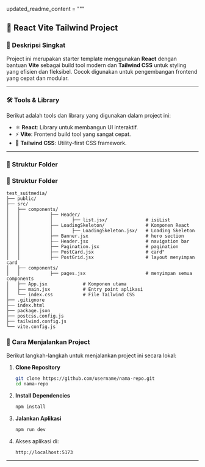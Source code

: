 updated_readme_content = """
## 🚀 React Vite Tailwind Project

### 🧾 Deskripsi Singkat
Project ini merupakan starter template menggunakan **React** dengan bantuan **Vite** sebagai build tool modern dan **Tailwind CSS** untuk styling yang efisien dan fleksibel. Cocok digunakan untuk pengembangan frontend yang cepat dan modular.

---

### 🛠️ Tools & Library
Berikut adalah tools dan library yang digunakan dalam project ini:

- ⚛️ **React**: Library untuk membangun UI interaktif.
- ⚡ **Vite**: Frontend build tool yang sangat cepat.
- 🎨 **Tailwind CSS**: Utility-first CSS framework.

---

### 📂 Struktur Folder
### 📂 Struktur Folder
```
test_suitmedia/
├── public/
├── src/
│   ├── components/
│   │           ├── Header/
│   │           │       ├── list.jsx/              # isiList
│   │           ├── LoadingSkeleton/               # Komponen React
│   │           │       ├── LoadingSkeleton.jsx/   # Loading Skeleton
│   │           ├── Banner.jsx                     # hero section
│   │           ├── Header.jsx                     # navigation bar
│   │           ├── Pagination.jsx                 # pagination
│   │           ├── PostCard.jsx                   # card"
│   │           ├── PostGrid.jsx                   # layout menyimpan card
│   ├── components/
│   │           ├── pages.jsx                      # menyimpan semua components
│   ├── App.jsx             # Komponen utama
│   ├── main.jsx            # Entry point aplikasi
│   └── index.css           # File Tailwind CSS
├── .gitignore
├── index.html
├── package.json
├── postcss.config.js
├── tailwind.config.js
└── vite.config.js
```

### 🧪 Cara Menjalankan Project
Berikut langkah-langkah untuk menjalankan project ini secara lokal:

1. **Clone Repository**
   ```bash
   git clone https://github.com/username/nama-repo.git
   cd nama-repo
   ```

2. **Install Dependencies**
   ```bash
   npm install
   ```

3. **Jalankan Aplikasi**
   ```bash
   npm run dev
   ```

4. Akses aplikasi di:
   ```
   http://localhost:5173
   ```

---